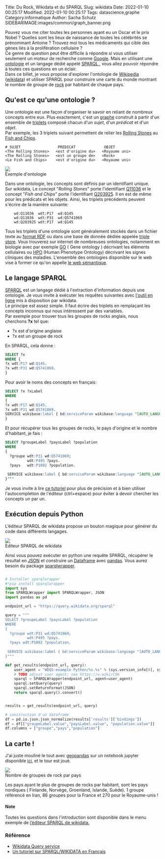 Title: Du Rock, Wikidata et du SPARQL
Slug: wikidata
Date: 2022-01-10 00:25:17
Modified: 2022-01-10 00:25:17
Tags: datascience,graphe
Category:informatique
Author: Sacha Schutz
SIDEBARIMAGE:images/common/graph_banner.png

Pouvez vous me citer toutes les personnes ayant eu un Oscar et le prix Nobel ? Quelles sont les lieux de naissance de toutes les célébrités se prénommant Antoine ? Trouvez moi tous les médicaments qui cible des gènes liés à la prolifération cellulaire ?    
Ce genre de question peut être difficile à répondre si vous utiliser seulement un moteur de recherche comme [Google](https://www.google.com/). Mais en utilisant une [ontologie](https://fr.wikipedia.org/wiki/Ontologie_(informatique)) et un langage dédié appelé [SPARQL
](https://fr.wikipedia.org/wiki/SPARQL), vous allez pouvoir répondre à toutes ces questions en un éclair.  
Dans ce billet, je vous propose d'explorer l'ontologie de [Wikipedia](https://fr.wikipedia.org/wiki/Wikip%C3%A9dia:Accueil_principal) ([wikidata](https://www.wikidata.org/wiki/Wikidata:Main_Page)) et utiliser SPARQL pour construire une carte du monde montrant le nombre de groupe de [rock](https://fr.wikipedia.org/wiki/Rock) par habitant de chaque pays.

## Qu'est ce qu'une ontologie ?

Une ontologie est une façon d'organiser le savoir en reliant de nombreux concepts entre eux. Plus exactement, c'est un [graphe](https://fr.wikipedia.org/wiki/Graphe) construit à partir d'un ensemble de [triplets](https://fr.wikipedia.org/wiki/Triplet_RDF) composé chacun  d'un *sujet*, d'un *prédicat* et d'un *objet*.     
Par exemple, les 3 triplets suivant permettent de relier les [Rolling Stones](https://www.wikidata.org/wiki/Q11036) au [Fish and Chips](https://www.wikidata.org/wiki/Q203925). 

```
# SUJET                 PREDICAT             OBJET
<The Rolling Stones>   <est d'origine du>   <Royaume uni>
<The Rolling Stones>   <est un groupe de>   <Rock>
<Le Fish and Chips>    <est d'origine du>   <Royaume uni>
```

<div class="figure">
<img src="images/wikidata/graphe.png" />
<div class="legend"> Exemple d'ontologie </div>
</div>


Dans une ontologie, les concepts sont définis par un identifiant unique.       
Sur wikidata, Le concept "*Rolling Stones*" porte l'identifiant [Q11036](https://www.wikidata.org/wiki/Q11036) et le concept "*Fish and Chips*" porte l'identifiant [Q203925](https://www.wikidata.org/wiki/Q203925). Il en est de même pour les prédicats et les objets. Ainsi, les triplets précédents peuvent s'écrire de la manière suivante:

```
	wd:Q11036  wdt:P17	wd:Q145  
	wd:Q11036  wdt:P31  wd:Q5741069
	wd:Q203925 wdt:P17  wd:Q145
```

Tous les triplets d'une ontologie sont généralement stockés dans un fichier texte au [format RDF](https://fr.wikipedia.org/wiki/Resource_Description_Framework) ou dans une base de donnée dédiée appelée [triple store](https://fr.wikipedia.org/wiki/Base_de_donn%C3%A9es_orient%C3%A9e_graphe#Triple_store). 
Vous trouverez sur internet de nombreuses ontologies, notamment en biologie avec par exemple [GO](http://geneontology.org/) ( Gene ontology ) décrivant les éléments cellulaires ou [HPO](https://hpo.jax.org/) (Human Phenotype Ontology) décrivant les signes cliniques des maladies. L'ensemble des ontologies disponible sur le web vise à former ce qu'on appelle [le web sémantique](https://fr.wikipedia.org/wiki/Web_s%C3%A9mantique).

## Le langage SPARQL

[SPARQL](https://www.wikidata.org/wiki/Wikidata:SPARQL_tutorial/fr) est un langage dédié à l'extraction d'information depuis une ontologie. Je vous invite à  exécuter les requêtes suivantes avec [l'outil en ligne](https://query.wikidata.org/) mis à disposition par wikidata.      
Le principe est assez simple. Il faut écrire des triplets en remplaçant les concepts inconnus qui nous intéressent par des variables.        
Par exemple pour trouver tous les groupes de rocks anglais, nous cherchons **?x** tel que:

- ?x est d'origine anglaise
- ?x est un groupe de rock 

En SPARQL, cela donne : 

```sql
SELECT ?x 
WHERE {
?x wdt:P17 wd:Q145.
?x wdt:P31 wd:Q5741069.
}
```

Pour avoir le noms des concepts en français: 

```sql
SELECT ?x ?xLabel 
WHERE 
{
?x wdt:P17 wd:Q145.
?x wdt:P31 wd:Q5741069.
SERVICE wikibase:label { bd:serviceParam wikibase:language "[AUTO_LANGUAGE],en". }
}
```

Et pour récupérer tous les groupes de rocks, le pays d'origine et le nombre d'habitant, je fais : 

```sql
SELECT ?groupeLabel ?paysLabel ?population
WHERE 
{
  ?groupe wdt:P31 wd:Q5741069;
          wdt:P495 ?pays.
  ?pays   wdt:P1082 ?population.
 
 SERVICE wikibase:label { bd:serviceParam wikibase:language "[AUTO_LANGUAGE],en". } 
}"""
```

Je vous invite à lire [ce tutoriel](https://www.wikidata.org/wiki/Wikidata:SPARQL_tutorial/fr) pour plus de précision et à bien utiliser l'autocompletion de l'éditeur (ctrl+espace) pour éviter à devoir chercher les concepts un par un.


## Exécution depuis Python

L’éditeur SPARQL de wikidata propose un bouton magique pour générer du code dans différents langages.

<div class="figure">
<img src="images/wikidata/editor.png" />
<div class="legend"> Editeur SPARQL de wikidata </div>
</div>

 Ainsi vous pouvez exécuter en python une requête SPARQL, récupérer le résultat en [JSON](https://fr.wikipedia.org/wiki/JavaScript_Object_Notation) et construire un [Dataframe](https://pandas.pydata.org/docs/reference/api/pandas.DataFrame.html) avec [pandas](https://pandas.pydata.org/docs/index.html). Vous aurez besoin du package [sparqlwrapper](https://pypi.org/project/SPARQLWrapper/).     

```python

# Installer sparqlwrapper
#!pip install sparqlwrapper
import sys
from SPARQLWrapper import SPARQLWrapper, JSON
import pandas as pd

endpoint_url = "https://query.wikidata.org/sparql"

query = """
SELECT ?groupeLabel ?paysLabel ?population
WHERE 
{
  ?groupe wdt:P31 wd:Q5741069;
          wdt:P495 ?pays.
  ?pays wdt:P1082 ?population.
 
 SERVICE wikibase:label { bd:serviceParam wikibase:language "[AUTO_LANGUAGE],en". } # Helps get the label in your language, if not, then en language
}"""

def get_results(endpoint_url, query):
    user_agent = "WDQS-example Python/%s.%s" % (sys.version_info[0], sys.version_info[1])
    # TODO adjust user agent; see https://w.wiki/CX6
    sparql = SPARQLWrapper(endpoint_url, agent=user_agent)
    sparql.setQuery(query)
    sparql.setReturnFormat(JSON)
    return sparql.query().convert()


results = get_results(endpoint_url, query)

# construction d'un dataframe
df = pd.io.json.json_normalize(results['results']['bindings'])
df = df[["groupeLabel.value","paysLabel.value", "population.value"]]
df.columns = ["groupe","pays","population"]

```
## La carte ! 

J'ai juste mouliné le tout avec [geopandas](https://geopandas.org/en/stable/) sur un notebook jupyter disponible [ici](https://colab.research.google.com/drive/1PzdvHAeCxed9FtrAzpCRF5lKSmKGnfnQ?usp=sharing), et le tour est joué.

<div class="figure">
<img src="images/wikidata/map.png" />
<div class="legend"> Nombre de groupes de rock par pays</div>
</div>

Les pays ayant le plus de groupes de rocks par habitant, sont les pays nordiques ( Finlande, Norvège, Groenland, Islande, Suède). 1 groupe référencé en Iran, 86 groupes pour la France et 270 pour le Royaume-unis !


#### Note 

Toutes les questions dans l'introduction sont disponible dans le menu exemple de [l’éditeur SPARQL de wikidata.](https://query.wikidata.org/)

### Référence 

- [Wikidata Query service](https://query.wikidata.org/)
- [Un tutoriel sur SPARQL/WIKIDATA en Français](https://www.wikidata.org/wiki/Wikidata:SPARQL_tutorial/fr)
